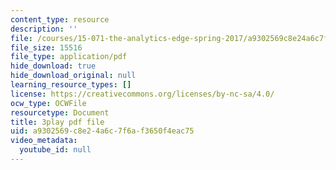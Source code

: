 ```yaml
---
content_type: resource
description: ''
file: /courses/15-071-the-analytics-edge-spring-2017/a9302569c8e24a6c7f6af3650f4eac75_f-EN4QySwAs.pdf
file_size: 15516
file_type: application/pdf
hide_download: true
hide_download_original: null
learning_resource_types: []
license: https://creativecommons.org/licenses/by-nc-sa/4.0/
ocw_type: OCWFile
resourcetype: Document
title: 3play pdf file
uid: a9302569-c8e2-4a6c-7f6a-f3650f4eac75
video_metadata:
  youtube_id: null
---
```

